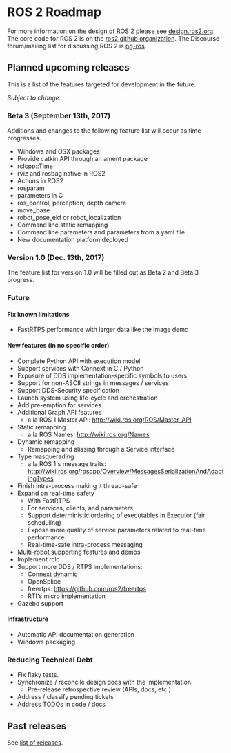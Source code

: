 # ROS 2 Roadmap

For more information on the design of ROS 2 please see [design.ros2.org](http://design.ros2.org).
The core code for ROS 2 is on the [ros2 github organization](https://github.com/ros2).
The Discourse forum/mailing list for discussing ROS 2 is [ng-ros](https://discourse.ros.org/c/ng-ros).

## Planned upcoming releases

This is a list of the features targeted for development in the future.

*Subject to change.*

### Beta 3 (September 13th, 2017)
Additions and changes to the following feature list will occur as time progresses.

- Windows and OSX packages
- Provide catkin API through an ament package
- rclcpp::Time
- rviz and rosbag native in ROS2
- Actions in ROS2
- rosparam
- parameters in C
- ros_control, perception, depth camera 
- move_base
- robot_pose_ekf or robot_localization
- Command line static remapping
- Command line parameters and parameters from a yaml file
- New documentation platform deployed

### Version 1.0 (Dec. 13th, 2017)

The feature list for version 1.0 will be filled out as Beta 2 and Beta 3 progress.

### Future

#### Fix known limitations

- FastRTPS performance with larger data like the image demo

#### New features (in no specific order)
- Complete Python API with execution model
- Support services with Connext in C / Python
- Exposure of DDS implementation-specific symbols to users
- Support for non-ASCII strings in messages / services
- Support DDS-Security specification
- Launch system using life-cycle and orchestration
- Add pre-emption for services
- Additional Graph API features
  - a la ROS 1 Master API: http://wiki.ros.org/ROS/Master_API
- Static remapping
  - a la ROS Names: http://wiki.ros.org/Names
- Dynamic remapping
  - Remapping and aliasing through a Service interface
- Type masquerading
  - a la ROS 1's message traits: http://wiki.ros.org/roscpp/Overview/MessagesSerializationAndAdaptingTypes
- Finish intra-process making it thread-safe
- Expand on real-time safety
  - With FastRTPS
  - For services, clients, and parameters
  - Support deterministic ordering of executables in Executor (fair scheduling)
  - Expose more quality of service parameters related to real-time performance
  - Real-time-safe intra-process messaging
- Multi-robot supporting features and demos
- Implement rclc
- Support more DDS / RTPS implementations:
  - Connext dynamic
  - OpenSplice
  - freertps: https://github.com/ros2/freertps
  - RTI's micro implementation
- Gazebo support

#### Infrastructure

- Automatic API documentation generation
- Windows packaging

### Reducing Technical Debt

- Fix flaky tests.
- Synchronize / reconcile design docs with the implementation.
  - Pre-release retrospective review (APIs, docs, etc.)
- Address / classify pending tickets
- Address TODOs in code / docs

## Past releases

See [list of releases](Releases).